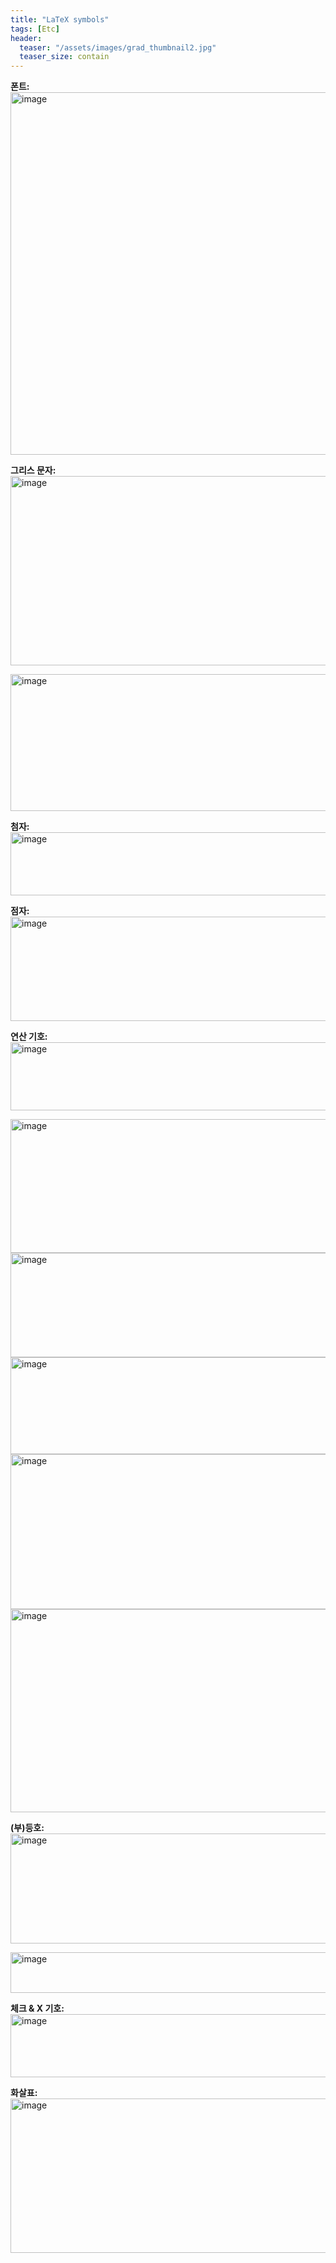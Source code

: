 ```yaml
---
title: "LaTeX symbols"
tags: [Etc]
header:
  teaser: "/assets/images/grad_thumbnail2.jpg"
  teaser_size: contain
---
```


**폰트:**
<img width="1043" height="580" alt="image" src="https://github.com/user-attachments/assets/f67433a5-00fe-4d83-b204-878bfaa149e9" />

**그리스 문자:**
<img width="1028" height="303" alt="image" src="https://github.com/user-attachments/assets/d20b690e-59a7-47be-9168-4b148115d1a1" />

<img width="1041" height="219" alt="image" src="https://github.com/user-attachments/assets/057f9749-3f5d-48d6-95b6-5157ce79cbbc" />

**첨자:**
<img width="1041" height="101" alt="image" src="https://github.com/user-attachments/assets/ff0dbddd-4b3a-4cce-8f4a-757da69aa946" />

**점자:**
<img width="1044" height="167" alt="image" src="https://github.com/user-attachments/assets/223cc006-2cd1-44e3-8449-21577678e338" />

**연산 기호:**
<img width="1042" height="109" alt="image" src="https://github.com/user-attachments/assets/a6a70def-b1a8-4ff3-b5b5-799d51d8d393" />

<img width="1043" height="214" alt="image" src="https://github.com/user-attachments/assets/5863bbea-3a98-4782-a04f-4ca5e392d3d3" />

<img width="1043" height="167" alt="image" src="https://github.com/user-attachments/assets/811c3fd7-bee5-49ce-9934-fefd86f8e13d" />

<img width="1043" height="155" alt="image" src="https://github.com/user-attachments/assets/d8edd392-827e-4313-98e6-92cacec93e8f" />

<img width="1027" height="248" alt="image" src="https://github.com/user-attachments/assets/6528cb44-3605-4015-84a1-7028c9106ace" />

<img width="1042" height="325" alt="image" src="https://github.com/user-attachments/assets/19a03185-cb68-4bdf-ad89-901dcef72de2" />

**(부)등호:**
<img width="1027" height="176" alt="image" src="https://github.com/user-attachments/assets/6728711a-54ef-4e7c-8ee5-20630495f9ee" />

<img width="1042" height="65" alt="image" src="https://github.com/user-attachments/assets/028d174c-cf3c-4569-ac97-376ac40c3ba1" />

**체크 & X 기호:**
<img width="1042" height="101" alt="image" src="https://github.com/user-attachments/assets/75a6468f-1a7a-469c-bbe5-12e07217dc4a" />

**화살표:**
<img width="1041" height="247" alt="image" src="https://github.com/user-attachments/assets/59a780dc-64f6-44eb-a170-4986141c541c" />

